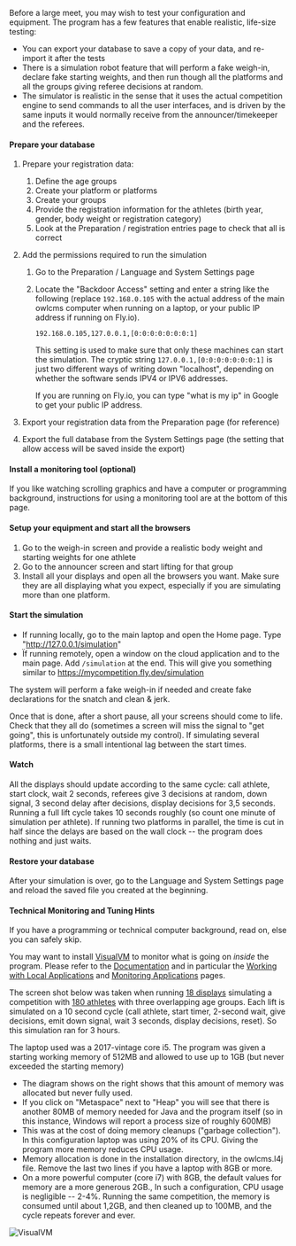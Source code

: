 Before a large meet, you may wish to test your configuration and equipment.  The program has a few features that enable realistic, life-size testing:

- You can export your database to save a copy of your data, and re-import it after the tests
- There is a simulation robot feature that will perform a fake weigh-in, declare fake starting weights, and then run though all the platforms and all the groups giving referee decisions at random.
- The simulator is realistic in the sense that it uses the actual competition engine to send commands to all the user interfaces, and is driven by the same inputs it would normally receive from the announcer/timekeeper and the referees.

#### Prepare your database

1. Prepare your registration data: 

   1. Define the age groups
   2. Create your platform or platforms
   3. Create your groups
   4. Provide the registration information for the athletes (birth year, gender, body weight or registration category)
   5. Look at the Preparation / registration entries page to check that all is correct

2. Add the permissions required to run the simulation

   1. Go to the Preparation / Language and System Settings page

   2. Locate the "Backdoor Access" setting and enter a string like the following (replace `192.168.0.105` with the actual address of the main owlcms computer when running on a laptop, or your public IP address if running on Fly.io).

      `192.168.0.105,127.0.0.1,[0:0:0:0:0:0:0:1]`

      This setting is used to make sure that only these machines can start the simulation. The cryptic string  `127.0.0.1,[0:0:0:0:0:0:0:1]` is just two different ways of writing down "localhost", depending on whether the software sends IPV4 or IPV6 addresses.

      If you are running on Fly.io, you can type "what is my ip" in Google to get your public IP address.

3. Export your registration data from the Preparation page (for reference)

4. Export the full database from the System Settings page (the setting that allow access will be saved inside the export)

#### Install a monitoring tool (optional)

If you like watching scrolling graphics and have a computer or programming background, instructions for using a monitoring tool are at the bottom of this page.

#### Setup your equipment and start all the browsers

1. Go to the weigh-in screen and provide a realistic body weight and starting weights for one athlete
2. Go to the announcer screen and start lifting for that group
3. Install all your displays and open all the browsers you want.  Make sure they are all displaying what you expect, especially if you are simulating more than one platform.

#### Start the simulation

- If running locally, go to the main laptop and open the Home page.  Type "http://127.0.0.1/simulation" 
- Ïf running remotely, open a window on the cloud application and to the main page. Add `/simulation` at the end.  This will give you something similar to https://mycompetition.fly.dev/simulation 

The system will perform a fake weigh-in if needed and create fake declarations for the snatch and clean & jerk.

Once that is done, after a short pause, all your screens should come to life.  Check that they all do (sometimes a screen will miss the signal to "get going", this is unfortunately outside my control).  If simulating several platforms, there is a small intentional lag between the start times.

#### Watch

All the displays should update according to the same cycle:  call athlete, start clock, wait 2 seconds, referees give 3 decisions at random, down signal, 3 second delay after decisions, display decisions for 3,5 seconds.  Running a full lift cycle takes 10 seconds roughly (so count one minute of simulation per athlete).  If running two platforms in parallel, the time is cut in half since the delays are based on the wall clock -- the program does nothing and just waits.

#### Restore your database

After your simulation is over, go to the Language and System Settings page and reload the saved file you created at the beginning.

#### Technical Monitoring and Tuning Hints

If you have a programming or technical computer background, read on, else you can safely skip.

You may want to install [VisualVM](https://visualvm.github.io/) to monitor what is going on *inside* the program.  Please refer to the [Documentation](https://visualvm.github.io/documentation.html)  and in particular the [Working with Local Applications](https://htmlpreview.github.io/?https://raw.githubusercontent.com/visualvm/visualvm.java.net.backup/master/www/applications_local.html) and [Monitoring Applications](https://htmlpreview.github.io/?https://raw.githubusercontent.com/visualvm/visualvm.java.net.backup/master/www/monitor_tab.html) pages.

The screen shot below was taken when running <u>18 displays</u> simulating a competition with <u>180 athletes</u> with three overlapping age groups.  Each lift is simulated on a 10 second cycle (call athlete, start timer, 2-second wait, give decisions, emit down signal, wait 3 seconds, display decisions, reset). So this simulation ran for 3 hours.

The laptop used was a 2017-vintage core i5. The program was given a starting working memory of 512MB and allowed to use up to 1GB (but never exceeded the starting memory)

- The diagram shows on the right shows that this amount of memory was allocated but never fully used. 
- If you click on "Metaspace" next to "Heap" you will see that there is another 80MB of memory needed for Java and the program itself (so in this instance, Windows will report a process size of roughly 600MB)
- This was at the cost of doing memory cleanups ("garbage collection").  In this configuration laptop was using 20% of its CPU.   Giving the program more memory reduces CPU usage.
- Memory allocation is done in the installation directory, in the owlcms.l4j file.   Remove the last two lines if you have a laptop with 8GB or more.
- On a more powerful computer (core i7) with 8GB, the default values for memory are a more generous 2GB.,  In such a configuration, CPU usage is negligible -- 2-4%.  Running the same competition, the memory is consumed until about 1,2GB, and then cleaned up to 100MB, and the cycle repeats forever and ever.

![VisualVM](img/Testing/VisualVM.png)

